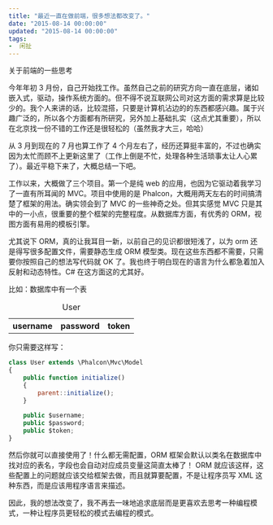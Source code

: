 ```yaml
---
title: "最近一直在做前端，很多想法都改变了。"
date: "2015-08-14 00:00:00"
updated: "2015-08-14 00:00:00"
tags:
-  闲扯
---
```



关于前端的一些思考

[](/notename/ "archive 20150814")

今年年初 3 月份，自己开始找工作。虽然自己之前的研究方向一直在底层，诸如嵌入式，驱动，操作系统方面的。但不得不说互联网公司对这方面的需求算是比较少的。我个人来讲的话，比较混搭，只要是计算机沾边的的东西都感兴趣。属于兴趣广泛的，所以各个方面都有所研究，另外加上基础扎实（这点尤其重要），所以在北京找一份不错的工作还是很轻松的（虽然我才大三，哈哈）

从 3 月到现在的 7 月也算工作了 4 个月左右了，经历还算挺丰富的，不过也确实因为太忙而顾不上更新这里了（工作上倒是不忙，处理各种生活琐事太让人心累了）。最近平稳下来了，大概总结一下吧。

工作以来，大概做了三个项目。第一个是纯 web 的应用，也因为它驱动着我学习了一直有所耳闻的 MVC。项目中使用的是 Phalcon，大概用两天左右的时间搞清楚了框架的用法。确实领会到了 MVC 的一些神奇之处。但其实感觉 MVC 只是其中的一小点，很重要的整个框架的完整程度。从数据库方面，有优秀的 ORM，视图方面有易用的模板引擎。

尤其说下 ORM，真的让我耳目一新，以前自己的见识都很短浅了，以为 orm 还是得写很多配置文件，需要静态生成 ORM 模型类。现在这些东西都不需要，只需要你按照自己的想法写代码就 OK 了。我也终于明白现在的语言为什么都急着加入反射和动态特性。C# 在这方面这的尤其好。

比如：数据库中有一个表

<table>
     <caption>User</caption>
    <tr>
        <th>username</th>
        <th>password</th>
        <th>token</th>
    </tr>
</table>

你只需要这样写：

```js
class User extends \Phalcon\Mvc\Model
{
    public function initialize()
    {
        parent::initialize();
    }
 
    public $username;
    public $password;
    public $token;
}
```

然后你就可以直接使用了！什么都无需配置，ORM 框架会默认以类名在数据库中找对应的表名，字段也会自动对应成员变量这简直太棒了！
ORM 就应该这样，这些配置上的问题就应该交给框架去做，而且就算要配置，不是让程序员写 XML 这种东西，而是应该用程序语言来描述。

因此，我的想法改变了，我不再去一味地追求底层而是更喜欢去思考一种编程模式，一种让程序员更轻松的模式去编程的模式。


